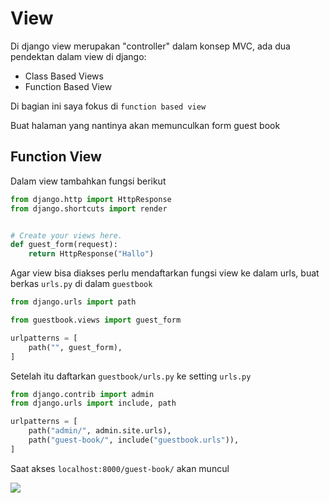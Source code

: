 # View

Di django view merupakan "controller" dalam konsep MVC, ada dua pendektan dalam view di django:
- Class Based Views
- Function Based View

Di bagian ini saya fokus di `function based view`

Buat halaman yang nantinya akan memunculkan form guest book

## Function View

Dalam view tambahkan fungsi berikut

```python
from django.http import HttpResponse
from django.shortcuts import render


# Create your views here.
def guest_form(request):
    return HttpResponse("Hallo")
```

Agar view bisa diakses perlu mendaftarkan fungsi view ke dalam urls, buat berkas `urls.py` di dalam `guestbook`

```python
from django.urls import path

from guestbook.views import guest_form

urlpatterns = [
    path("", guest_form),
]
```

Setelah itu daftarkan `guestbook/urls.py` ke setting `urls.py`
```python
from django.contrib import admin
from django.urls import include, path

urlpatterns = [
    path("admin/", admin.site.urls),
    path("guest-book/", include("guestbook.urls")),
]

```

Saat akses `localhost:8000/guest-book/` akan muncul

<img src="assets/views-1.png" load="lazy">